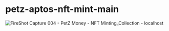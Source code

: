 # petz-aptos-nft-mint-main

![FireShot Capture 004 - PetZ Money - NFT Minting_Collection - localhost](https://github.com/petzofficial/petz-aptos-nft-mint-main/assets/12860854/55bace6d-6596-4c83-92d1-2d24aaef9605)


